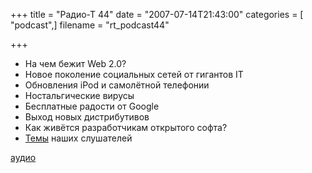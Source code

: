 +++
title = "Радио-Т 44"
date = "2007-07-14T21:43:00"
categories = [ "podcast",]
filename = "rt_podcast44"

+++

- На чем бежит Web 2.0?
- Новое поколение социальных сетей от гигантов IT
- Обновления iPod и самолётной телефонии
- Ностальгические вирусы
- Бесплатные радости от Google
- Выход новых дистрибутивов
- Как живётся разработчикам открытого софта?
- [Темы](http://radio-t.com/index.php/2007/07/02/temyi-dlya-43/#comments) наших слушателей

[аудио](https://cdn.radio-t.com/rt_podcast44.mp3)
<audio src="https://cdn.radio-t.com/rt_podcast44.mp3" preload="none"></audio>
